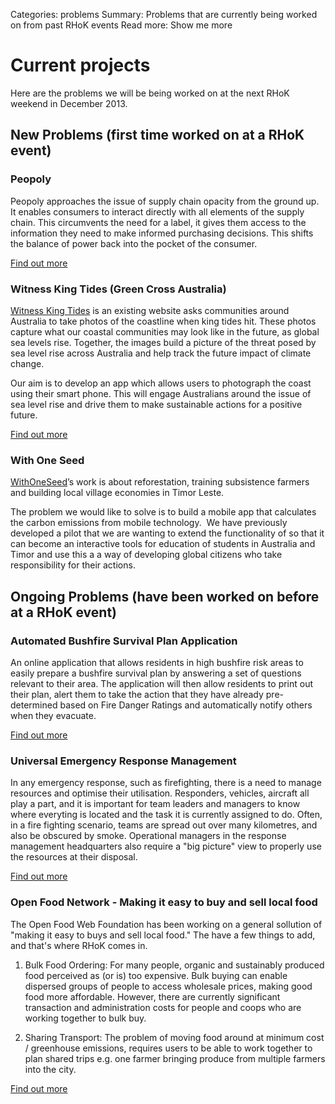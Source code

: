 Categories: problems
Summary: Problems that are currently being worked on from past RHoK events
Read more: Show me more

# Current projects

Here are the problems we will be being worked on at the next RHoK weekend in December 2013.

## New Problems (first time worked on at a RHoK event)

### Peopoly

Peopoly approaches the issue of supply chain opacity from the ground up. It enables consumers to interact directly with all elements of the supply chain. This circumvents the need for a label, it gives them access to the information they need to make informed purchasing decisions. This shifts the balance of power back into the pocket of the consumer.

[Find out more](https://docs.google.com/document/d/1cwCfaNKi_SmTTgleM2BXkjdS_66svslPHCDqPWBBUek/edit?usp=sharing)

### Witness King Tides (Green Cross Australia)

[Witness King Tides](http://www.witnesskingtides.org) is an existing website asks communities around Australia to take photos of the coastline when king tides hit. These photos capture what our coastal communities may look like in the future, as global sea levels rise. Together, the images build a picture of the threat posed by sea level rise across Australia and help track the future impact of climate change.

Our aim is to develop an app which allows users to photograph the coast using their smart phone. This will engage Australians around the issue of sea level rise and drive them to make sustainable actions for a positive future.

[Find out more](https://docs.google.com/document/d/13oJFYg8JN05k6QvChiACS6b6blTLWbntpP85FfGGOW8/edit?usp=sharing)

### With One Seed

[WithOneSeed](http://www.withoneseed.org.au)’s work is about reforestation, training subsistence farmers and building local village economies in Timor Leste.

The problem we would like to solve is to build a mobile app that calculates the carbon emissions from mobile technology.  We have previously developed a pilot that we are wanting to extend the functionality of so that it can become an interactive tools for education of students in Australia and Timor and use this a a way of developing global citizens who take responsibility for their actions.


## Ongoing Problems (have been worked on before at a RHoK event)

### Automated Bushfire Survival Plan Application

An online application that allows residents in high bushfire risk areas to easily prepare a bushfire survival plan by answering a set of questions relevant to their area.  The application will then allow residents to print out their plan, alert them to take the action that they have already pre-determined based on Fire Danger Ratings and automatically notify others when they evacuate.

[Find out more](http://www.rhok.org/node/95047)  

### Universal Emergency Response Management

In any emergency response, such as firefighting, there is a need to manage resources and optimise their utilisation. Responders, vehicles, aircraft all play a part, and it is important for team leaders and managers to know where everyting is located and the task it is currently assigned to do. Often, in a fire fighting scenario, teams are spread out over many kilometres, and also be obscured by smoke. Operational managers in the response management headquarters also require a "big picture" view to properly use the resources at their disposal.

[Find out more](http://www.rhok.org/node/95421)  

### Open Food Network - Making it easy to buy and sell local food

The Open Food Web Foundation has been working on a general sollution of "making it easy to buys and sell local food."  The have a few things to add, and that's where RHoK comes in.

1) Bulk Food Ordering: For many people, organic and sustainably produced food perceived as (or is) too expensive. Bulk buying can enable dispersed groups of people to access wholesale prices, making good food more affordable. However, there are currently significant transaction and administration costs for people and coops who are working together to bulk buy.

2) Sharing Transport: The problem of moving food around at minimum cost / greenhouse emissions, requires users to be able to work together to plan shared trips e.g. one farmer bringing produce from multiple farmers into the city.

[Find out more](http://www.rhok.org/node/106805)
